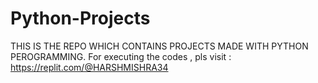 # Python-Projects
THIS IS THE REPO WHICH CONTAINS PROJECTS MADE WITH PYTHON PEROGRAMMING.
For executing the codes ,
pls visit : https://replit.com/@HARSHMISHRA34
